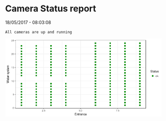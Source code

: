 Camera Status report
================
18/05/2017 - 08:03:08

    All cameras are up and running

![](camreport_files/figure-markdown_github/unnamed-chunk-2-1.png)
